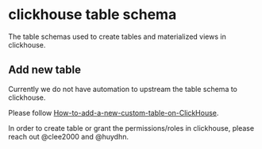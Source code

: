 # clickhouse table schema
The table schemas used to create tables and materialized views in clickhouse.

## Add new table
Currently we do not have automation to upstream the table schema to clickhouse.

Please follow [How-to-add-a-new-custom-table-on-ClickHouse](https://github.com/pytorch/test-infra/wiki/How-to-add-a-new-custom-table-on-ClickHouse).

In order to create table or grant the permissions/roles in clickhouse, please reach out @clee2000 and @huydhn.
